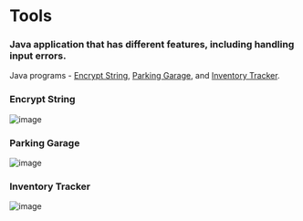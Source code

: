 # Tools
### Java application that has different features, including handling input errors.

Java programs - [Encrypt String](https://github.com/jeremiahtorralba/Tools/tree/main#encrypt-string), [Parking Garage](https://github.com/jeremiahtorralba/Tools/tree/main#parking-garage), and [Inventory Tracker](https://github.com/jeremiahtorralba/Tools/tree/main#inventory-tracker). 

### Encrypt String
![image](https://user-images.githubusercontent.com/28037427/217666710-3cc8fdab-b717-4262-bbe0-b1601566e5c5.png)

### Parking Garage
![image](https://user-images.githubusercontent.com/28037427/217666791-8ab06d0f-bd9e-4b21-85ea-b894ef133175.png)

### Inventory Tracker
![image](https://user-images.githubusercontent.com/28037427/217666828-9c86450b-43e2-4c45-af88-79066ee6327a.png)
